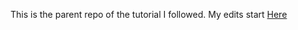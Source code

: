 This is the parent repo of the tutorial I followed.
My edits start [Here](https://github.com/jeremylshepherd/BlazingPizzaTutorial/tree/master/save-points/00-Starting-point)
